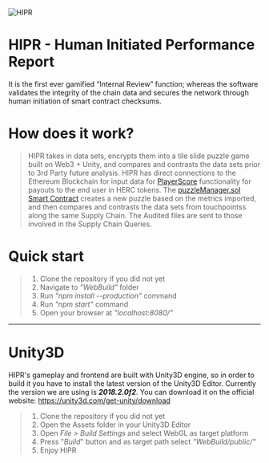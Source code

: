 ![HIPR](https://github.com/HERCone/HIPR/blob/master/logo.png)

# HIPR - Human Initiated Performance Report

It is the first ever gamified “Internal Review” function; whereas the software validates the integrity of the chain data and secures the network through human initiation of smart contract checksums. 

# How does it work?

> HIPR takes in data sets, encrypts them into a tile slide puzzle game built on Web3 + Unity, and compares and contrasts the data sets prior to 3rd Party future analysis. 
> HIPR has direct connections to the Ethereum Blockchain for input data for [PlayerScore](https://github.com/hercone/contracts/playerscore.sol) functionality for payouts to the end user in HERC tokens. 
> The [puzzleManager.sol Smart Contract](https://github.com/HERCone/contracts/tree/master/assetVerification) creates a new puzzle based on the metrics imported, and then compares and contrasts the data sets from touchpointss along the same Supply Chain.
> The Audited files are sent to those involved in the Supply Chain Queries.

# Quick start

>1. Clone the repository if you did not yet
>2. Navigate to *"WebBuild"* folder
>3. Run *"npm install --production"* command
>4. Run *"npm start"* command
>5. Open your browser at *"localhost:8080/"*

--------
# Unity3D
HIPR's gameplay and frontend are built with Unity3D engine, so in order to build it you have to install the latest version of the Unity3D Editor. Currently the version we are using is ***2018.2.0f2***. 
You can download it on the official website: https://unity3d.com/get-unity/download

>1. Clone the repository if you did not yet
>2. Open the Assets folder in your Unity3D Editor
>3. Open *File > Build Settings* and select WebGL as target platform
>4. Press "*Build*" button and as target path select *"WebBuild/public/"*
>5. Enjoy HIPR

